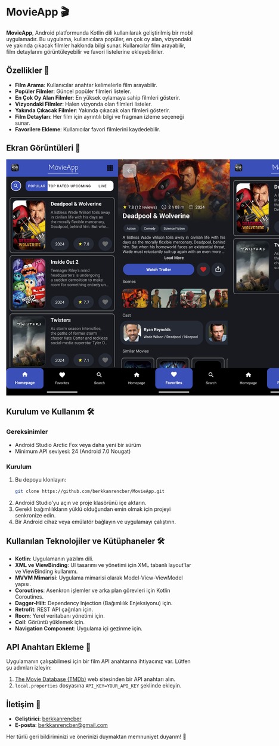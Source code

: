 # MovieApp 🎬

**MovieApp**, Android platformunda Kotlin dili kullanılarak geliştirilmiş bir mobil uygulamadır. Bu uygulama, kullanıcılara popüler, en çok oy alan, vizyondaki ve yakında çıkacak filmler hakkında bilgi sunar. Kullanıcılar film arayabilir, film detaylarını görüntüleyebilir ve favori listelerine ekleyebilirler.

## Özellikler 📱

- **Film Arama**: Kullanıcılar anahtar kelimelerle film arayabilir.
- **Popüler Filmler**: Güncel popüler filmleri listeler.
- **En Çok Oy Alan Filmler**: En yüksek oylamaya sahip filmleri gösterir.
- **Vizyondaki Filmler**: Halen vizyonda olan filmleri listeler.
- **Yakında Çıkacak Filmler**: Yakında çıkacak olan filmleri gösterir.
- **Film Detayları**: Her film için ayrıntılı bilgi ve fragman izleme seçeneği sunar.
- **Favorilere Ekleme**: Kullanıcılar favori filmlerini kaydedebilir.

## Ekran Görüntüleri 📸

<div style="display: flex; flex-direction: row; justify-content: space-around;">
    <img src="./screenshots/home_screen.png" alt="Ana Sayfa" width="300"/>
    <img src="./screenshots/detail_screen.png" alt="Film Detayı" width="300"/>
    <img src="./screenshots/favorites_screen.png" alt="Favoriler" width="300"/>
</div>

## Kurulum ve Kullanım 🛠️

### Gereksinimler

- Android Studio Arctic Fox veya daha yeni bir sürüm
- Minimum API seviyesi: 24 (Android 7.0 Nougat)

### Kurulum

1. Bu depoyu klonlayın:
    ```bash
    git clone https://github.com/berkkanrencber/MovieApp.git
    ```
2. Android Studio'yu açın ve proje klasörünü içe aktarın.
3. Gerekli bağımlılıkların yüklü olduğundan emin olmak için projeyi senkronize edin.
4. Bir Android cihaz veya emülatör bağlayın ve uygulamayı çalıştırın.

## Kullanılan Teknolojiler ve Kütüphaneler 🛠️

- **Kotlin**: Uygulamanın yazılım dili.
- **XML ve ViewBinding**: UI tasarımı ve yönetimi için XML tabanlı layout'lar ve ViewBinding kullanımı.
- **MVVM Mimarisi**: Uygulama mimarisi olarak Model-View-ViewModel yapısı.
- **Coroutines**: Asenkron işlemler ve arka plan görevleri için Kotlin Coroutines.
- **Dagger-Hilt**: Dependency Injection (Bağımlılık Enjeksiyonu) için.
- **Retrofit**: REST API çağrıları için.
- **Room**: Yerel veritabanı yönetimi için.
- **Coil**: Görüntü yüklemek için.
- **Navigation Component**: Uygulama içi gezinme için.

## API Anahtarı Ekleme 🔑

Uygulamanın çalışabilmesi için bir film API anahtarına ihtiyacınız var. Lütfen şu adımları izleyin:

1. [The Movie Database (TMDb)](https://www.themoviedb.org/) web sitesinden bir API anahtarı alın.
2. `local.properties` dosyasına `API_KEY=YOUR_API_KEY` şeklinde ekleyin.

## İletişim 📧

- **Geliştirici**: [berkkanrencber](https://github.com/berkkanrencber)
- **E-posta**: berkkanrencber@gmail.com

Her türlü geri bildiriminizi ve önerinizi duymaktan memnuniyet duyarım! 🎉
